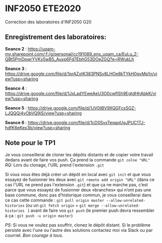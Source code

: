 # INF2050 ETE2020
Correction des laboratoires d'INF2050 G20

## Enregistrement des laboratoires:

**Seance 2** : https://uqam-my.sharepoint.com/:f:/g/personal/cc191089_ens_uqam_ca/EuLu_Z-QBt5PmDpwrYVKx5wB5_Auxp6Fd7EbhG53DOeZGQ?e=RWukLh

**Seance 3** : https://drive.google.com/file/d/1prAZxtK383PNSy8LHOe8kTYkH0qvMp1n/view?usp=sharing

**Seance 4** : https://drive.google.com/file/d/1JxLadYEweAeU3O0cwflSh9EgtdHhAbkK/view?usp=sharing

**Seance 5** : https://drive.google.com/file/d/1JV0tBV9XQGFcsSGZ-LJQQQj4vObVQ9iS/view?usp=sharing

**Seance 6** : https://drive.google.com/file/d/1cD0SvxTeqaqUgJPUC1TJ-hdfK6eKex3b/view?usp=sharing 

## Note pour le TP1 

Je vous conseillerai de cloner les dépôts distants et de copier votre travail dedans avant de faire vos push.
Ça prend la commande `git colne "URL"` 
*RQ:* Lors du clonage, l'URL prend l'extension `.git`


Si vous vous êtes déjà créer un dépôt en local avec `git init` et que vous essayez de fusionner les deux avec `git remote add origin "URL"` (dans ce cas l'URL ne prend pas l'extension `.git`) et que ça ne marche pas, c’est parce que vous essayez de fusionner deux «branches» qui n’ont pas une base commune, donc pas d’historique commun, je vous conseillerai dans ce cas cette commande : `git pull origin master --allow-unrelated-histories`  (ou un `git fetch origin` + `git merge --allow-unrelated-histories ` ) avant de faire vos `git push` (le premier push devra ressembler à ça : `git push -u origin master`)  

*PS*: Si vous ne voulez pas souffrir, clonez le dépôt distant.
Si le problème persiste avec l'une ou l'autre des solutions contactez moi via Slack ou par courriel.
*Bon courage à tous.*
